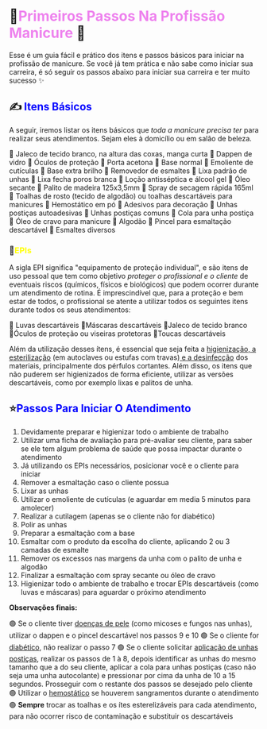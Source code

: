 # :nail_care:<span style="color:violet">Primeiros Passos Na Profissão Manicure </span>:nail_care:

Esse é um guia fácil e prático dos itens e passos básicos para iniciar na profissão de manicure. Se você já tem prática e não sabe como iniciar sua carreira, é só seguir os passos abaixo para iniciar sua carreira e ter muito sucesso :sparkles:

## ✍️ <span style="color:blue">Itens Básicos</span>
A seguir, iremos listar os itens básicos que *toda a manicure precisa ter* para realizar seus atendimentos. Sejam eles à domicílio ou em salão de beleza.

 🔹 Jaleco de tecido branco, na altura das coxas, manga curta
 🔹 Dappen de vidro
 🔹 Óculos de proteção
 🔹 Porta acetona
 🔹 Base normal
 🔹 Emoliente de cutículas
 🔹 Base extra brilho
 🔹 Removedor de esmaltes
 🔹 Lixa padrão de unhas
 🔹 Lixa fecha poros branca
 🔹 Loção antisséptica e álcool gel
 🔹 Óleo secante
 🔹 Palito de madeira 125x3,5mm
 🔹 Spray de secagem rápida 165ml
 🔹 Toalhas de rosto (tecido de algodão) ou toalhas descartáveis para manicures
 🔹 Hemostático em pó
 🔹 Adesivos para decoração
 🔹 Unhas postiças autoadesivas
 🔹 Unhas postiças comuns
 🔹 Cola para unha postiça
 🔹 Óleo de cravo para manicure
 🔹 Algodão
 🔹 Pincel para esmaltação descartável
 🔹 Esmaltes diversos

### 🧴<span style="color:yellow">EPIs</span>
A sigla EPI significa "equipamento de proteção individual", e são itens de uso pessoal que tem como objetivo *proteger o profissional e o cliente* de eventuais riscos (químicos, físicos e biológicos) que podem ocorrer durante um atendimento de rotina. É imprescindível que, para a proteção e bem estar de todos, o profissional se atente a utilizar todos os seguintes itens durante todos os seus atendimentos:

 🔸 Luvas descartáveis
 🔸Máscaras descartáveis
 🔸Jaleco de tecido branco
 🔸Óculos de proteção ou viseiras protetoras
 🔸Toucas descartáveis

Além da utilização desses ítens, é essencial que seja feita a <u>higienização, a esterilização</u> (em autoclaves ou estufas com travas)<u> e a desinfecção</u> dos materiais, principalmente dos pérfulos cortantes. Além disso, os itens que não puderem ser higienizados de forma eficiente, utilizar as versões descartáveis, como por exemplo lixas e palitos de unha.

## ⭐<span style="color:blue">Passos Para Iniciar O Atendimento</span>

1. Devidamente preparar e higienizar todo o ambiente de trabalho
2. Utilizar uma ficha de avaliação para pré-avaliar seu cliente, para saber se ele tem algum problema de saúde que possa impactar durante o atendimento
3. Já utilizando os EPIs necessários, posicionar você e o cliente para iniciar
4. Remover a esmaltação caso o cliente possua
5. Lixar as unhas
6. Utilizar o emoliente de cutículas (e aguardar em media 5 minutos para amolecer)
7. Realizar a cutilagem (apenas se o cliente não for diabético)
8. Polir as unhas
9. Preparar a esmaltação com a base 
10. Esmaltar com o produto da escolha do cliente, aplicando 2 ou 3 camadas de esmalte
11. Remover os excessos nas margens da unha com o palito de unha e algodão
12. Finalizar a esmaltação com spray secante ou óleo de cravo
13. Higienizar todo o ambiente de trabalho e trocar EPIs descartáveis (como luvas e máscaras) para aguardar o próximo atendimento



**Observações finais:** 

 🟢 Se o cliente tiver <u>doenças de pele</u> (como micoses e fungos nas unhas), utilizar o dappen e o pincel descartável nos passos 9 e 10
 🟢 Se o cliente for<u> diabético</u>, não realizar o passo 7
 🟢 Se o cliente solicitar <u>aplicação de unhas postiças</u>, realizar os passos de 1 à 8, depois identificar as unhas do mesmo tamanho que a do seu cliente, aplicar a cola para unhas postiças (caso não seja uma unha autocolante) e pressionar por cima da unha de 10 a 15 segundos. Prosseguir com o restante dos passos se desejado pelo cliente
 🟢 Utilizar o <u>hemostático</u> se houverem sangramentos durante o atendimento
 🟢 **Sempre** trocar as toalhas e os ítes esterelizáveis para cada atendimento, para não ocorrer risco de contaminação e substituir os descartáveis